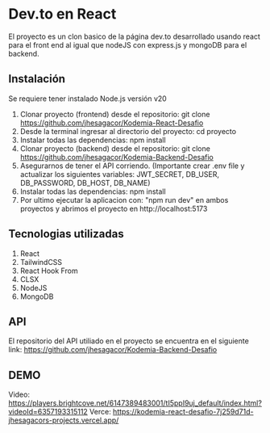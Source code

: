 # Dev.to en React

El proyecto es un clon basico de la página dev.to desarrollado usando react para el front end al igual que nodeJS con express.js y mongoDB para el backend.

## Instalación

Se requiere tener instalado Node.js versión v20

1. Clonar proyecto (frontend) desde el repositorio: git clone https://github.com/jhesagacor/Kodemia-React-Desafio
2. Desde la terminal ingresar al directorio del proyecto: cd proyecto
3. Instalar todas las dependencias: npm install
4. Clonar proyecto (backend) desde el repositorio: git clone https://github.com/jhesagacor/Kodemia-Backend-Desafio
5. Asegurarnos de tener el API corriendo. (Importante crear .env file y actualizar los siguientes variables: JWT_SECRET, DB_USER, DB_PASSWORD, DB_HOST, DB_NAME)
6. Instalar todas las dependencias: npm install
7. Por ultimo ejecutar la aplicacion con: "npm run dev" en ambos proyectos y abrimos el proyecto en http://localhost:5173

## Tecnologias utilizadas

1. React
2. TailwindCSS
3. React Hook From
4. CLSX
5. NodeJS
2. MongoDB

## API

El repositorio del API utiliado en el proyecto se encuentra en el siguiente link: https://github.com/jhesagacor/Kodemia-Backend-Desafio

## DEMO

Video: https://players.brightcove.net/6147389483001/tI5ppI9uj_default/index.html?videoId=6357193315112 
Verce: https://kodemia-react-desafio-7j259d71d-jhesagacors-projects.vercel.app/

